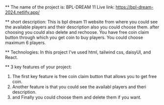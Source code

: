 
** The name of the project is: BPL-DREAM 11
Live link: https://bpl-dream-2024.netlify.app/

** short description: This is bpl dream 11 website from where you could see the available players and their description also you could choose them.
after choosing you could also delete and rechoose.
You have free coin claim button through which you get coin to buy players.
You could choose maximum 6 players.


** Technologies: In this project I've used html, tailwind css, daisyUI, and React.


** 3 key features of your project:
1) The first key feature is free coin claim button that allows you to get free coin.
2) Another feature is that you could see the availabl players and theri description.
3) and Finally you could choose them and delete them if you want.
